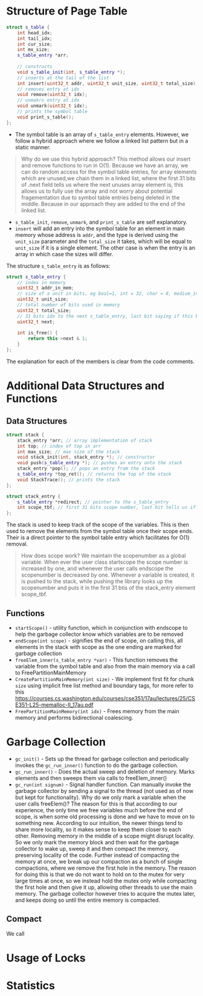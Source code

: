 # Structure of Page Table
```c++
struct s_table {
	int head_idx;
	int tail_idx;
	int cur_size;
	int mx_size;
	s_table_entry *arr;
	
	// constructs
	void s_table_init(int, s_table_entry *);
	// inserts at the tail of the list
	int insert(uint32_t addr, uint32_t unit_size, uint32_t total_size); 
	// removes entry at idx
	void remove(uint32_t idx); 
	// unmakrs entry at idx
	void unmark(uint32_t idx); 
	// prints the symbol table
	void print_s_table();
};
```

- The symbol table is an array of  ```s_table_entry``` elements. However, we follow a hybrid approach where we follow a linked list pattern but in a static manner.

> Why do we use this hybrid approach?
> This method allows our insert and remove functions to run in O(1). 
> Because we have an array, we can do random access for the symbol table entries, for array elements which are unused,we chain them in a linked list, where the first 31 bits of .next field tells us where the next unuses array element is, this allows us to fully use the array and not worry about potential fragementation due to symbol table entries being deleted in the middle. Because in our approach they are added to the end of the linked list. 

- ```s_table_init```, ```remove```, ```unmark```, and ```print_s_table``` are self explanatory.
- ```insert``` will add an entry into the symbol table for an element in main memory whose address is ```addr```, and the type is derived using the ```unit_size``` parameter and the ```total_size``` it takes, which will be equal to ```unit_size``` if it is a single element. The other case is when the entry is an array in which case the sizes will differ.

The structure ```s_table_entry``` is as follows:

```C++
struct s_table_entry {
	// index in memory
	uint32_t addr_in_mem;
	// size of a unit in bits, eg bool=1, int = 32, char = 8, medium_int = 24
	uint32_t unit_size;
	// total number of bits used in memory
	uint32_t total_size;
	// 31 bits idx to the next s_table_entry, last bit saying if this block is to not be freed or not
	uint32_t next;
	
	int is_free() {
		return this->next & 1;
	}
};
```

The explanation for each of the members is clear from the code comments.

# Additional Data Structures and Functions
## Data Structures
```C++
struct stack {
	stack_entry *arr; // array implementation of stack
	int top; // index of top in arr
	int max_size; // max size of the stack
	void stack_init(int, stack_entry *); // constructor
	void push(s_table_entry *); // pushes an entry onto the stack
	stack_entry *pop(); // pops an entry from the stack
	s_table_entry *top_ret(); // returns the top of the stack
	void StackTrace(); // prints the stack
};

struct stack_entry {
	s_table_entry *redirect; // pointer to the s_table_entry
	int scope_tbf; // first 31 bits scope number, last bit tells us if the entry has to be freed
};
```

The stack is used to keep track of the scope of the variables. This is then used to remove the elements from the symbol table once their scope ends. Their is a direct pointer to the symbol table entry which facilitates for O(1) removal.

> How does scope work?
> We maintain the scopenumber as a global variable. When ever the user class startscope the scope number is increased by one, and whenever the user calls endscope the scopenumber is decreased by one. Whenever a variable is created, it is pushed to the stack, while pushing the library looks up the scopenumber and puts it in the first 31 btis of the stack_entry element scope_tbf. 

## Functions
- ```startScope()``` - utility function, which in conjunction with endscope to help the garbage collector know which variables are to be removed 
- ```endScope(int scope)``` - signifies the end of scope, on calling this, all elements in the stack with scope as the one ending are marked for garbage collection
- ```freeElem_inner(s_table_entry *var)``` - This function removes the variable from the symbol table and also from the main memory via a call to FreePartitionMainMemory
- ```CreatePartitionMainMemory(int size)``` - We implement first fit for chunk `size` using implicit free list method and boundary tags, for more refer to this https://courses.cs.washington.edu/courses/cse351/17au/lectures/25/CSE351-L25-memalloc-II_17au.pdf 
- ```FreePartitionMainMemory(int idx)``` - Frees memory from the main memory and performs bidirectional coalescing.
# Garbage Collection
- ```gc_init()``` - Sets up the thread for garbage collection and periodically invokes the ```gc_run_inner()``` function to do the garbage collection.
- ```gc_run_inner()``` - Does the actual sweep and deletion of memory. Marks elements and then sweeps them via calls to freeElem_inner()
- ```gc_run(int signum)``` - Signal handler function. Can manually invoke the garbage collector by sending a signal to the thread (not used as of now but kept for functionality).
Why do we only mark a variable when the user calls freeElem()?
The reason for this is that according to our experience, the only time we free variables much before the end of scope, is when some old processing is done and we have to move on to something new. According to our intuition, the newer things tend to share more locality, so it makes sense to keep them closer to each other. Removing memory in the middle of a scope might disrupt locality. So we only mark the memory block and then wait for the garbage collector to wake up, sweep it and then compact the memory, preserving locality of the code.
Further instead of compacting the memory at once, we break up our compaction as a bunch of single compactions, where we remove the first hole in the memory. The reason for doing this is that we do not want to hold on to the mutex for very large times at once, so we instead hold the mutex only while compacting the first hole and then give it up, allowing other threads to use the main memory. The garbage collector however tries to acquire the mutex later, and keeps doing so until the entire memory is compacted.
## Compact
We call 
# Usage of Locks
# Statistics

